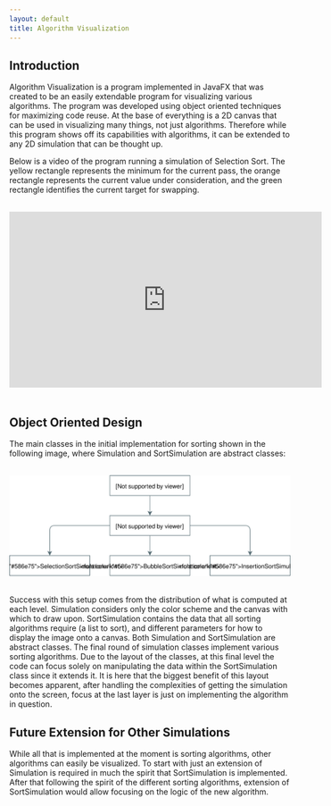 ```yaml
---
layout: default
title: Algorithm Visualization
---
```


## Introduction

Algorithm Visualization is a program implemented in JavaFX that was created
to be an easily extendable program for visualizing various algorithms. The
program was developed using object oriented techniques for maximizing code
reuse. At the base of everything is a 2D canvas that can be used in
visualizing many things, not just algorithms. Therefore while this program
shows off its capabilities with algorithms, it can be extended to any
2D simulation that can be thought up.

Below is a video of the program running a simulation of Selection Sort. The
yellow rectangle represents the minimum for the current pass, the orange
rectangle represents the current value under consideration, and the green
rectangle identifies the current target for swapping.

<br>
<div class="text-center">
<iframe width="560" height="315" src="https://www.youtube.com/embed/17xzVRDJ_Gk" frameborder="0" allow="autoplay; encrypted-media" allowfullscreen></iframe>
</div>
<br>

## Object Oriented Design

The main classes in the initial implementation for sorting shown in the
following image, where Simulation and SortSimulation are abstract classes:

<br>
<div class="text-center">
    <img class="img-fluid" src="./img/av_design.svg">
</div>
<br>

Success with this setup comes from the distribution of what is computed at
each level. Simulation considers only the color scheme and the canvas with
which to draw upon. SortSimulation contains the data that all sorting
algorithms require (a list to sort), and different parameters for how to
display the image onto a canvas. Both Simulation and SortSimulation are
abstract classes. The final round of simulation classes implement various
sorting algorithms. Due to the layout of the classes, at this final level
the code can focus solely on manipulating the data within the SortSimulation
class since it extends it. It is here that the biggest benefit of this
layout becomes apparent, after handling the complexities of getting the
simulation onto the screen, focus at the last layer is just on implementing
the algorithm in question.

## Future Extension for Other Simulations

While all that is implemented at the moment is sorting algorithms, other
algorithms can easily be visualized. To start with just an extension of
Simulation is required in much the spirit that SortSimulation is
implemented. After that following the spirit of the different sorting
algorithms, extension of SortSimulation would allow focusing on the
logic of the new algorithm.
